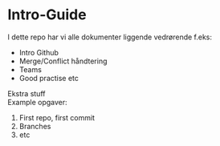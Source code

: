 # Intro-Guide
I dette repo har vi alle dokumenter liggende vedrørende f.eks:

- Intro Github
- Merge/Conflict håndtering
- Teams 
- Good practise 
etc

Ekstra stuff
<br>
Example opgaver:
1) First repo, first commit 
2) Branches 
3) etc
